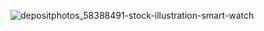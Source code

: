 ![depositphotos_58388491-stock-illustration-smart-watch](https://user-images.githubusercontent.com/76915162/155658706-334e3f5e-8ac4-44df-8f21-ed10fe27a9b8.jpg)
